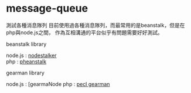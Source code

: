 message-queue
=============

測試各種消息隊列
目前使用過各種消息隊列，而最常用的是beanstalk，但是在php與node.js之間，
作為互相溝通的平台似乎有問題需要好好測試。


beanstalk library

node.js : [nodestalker]  
php : [pheanstalk]


[nodestalker]:https://github.com/pascalopitz/nodestalker
[pheanstalk]: https://github.com/pda/pheanstalk/ 

gearman library

node.js : [gearmaNode
php : [pecl gearman]


[gearmaNode]:https://github.com/veny/GearmaNode
[pecl gearman]:http://pecl.php.net/package/gearman
